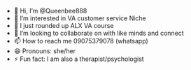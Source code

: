 - 👋 Hi, I’m @Queenbee888
- 👀 I’m interested in VA customer service Niche 
- 🌱 I just rounded up ALX VA course
- 💞️ I’m looking to collaborate on with like minds and connect
- 📫 How to reach me 09075379078 (whatsapp)
- 😄 Pronouns: she/her
- ⚡ Fun fact: I am also a therapist/psychologist

<!---
Queenbee888/Queenbee888 is a ✨ special ✨ repository because its `README.md` (this file) appears on your GitHub profile.
You can click the Preview link to take a look at your changes.
--->

